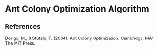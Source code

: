 # Ant Colony Optimization Algorithm

## References

Dorigo, M., & Stützle, T. (2004). Ant Colony Optimization. Cambridge, MA: The MIT Press.